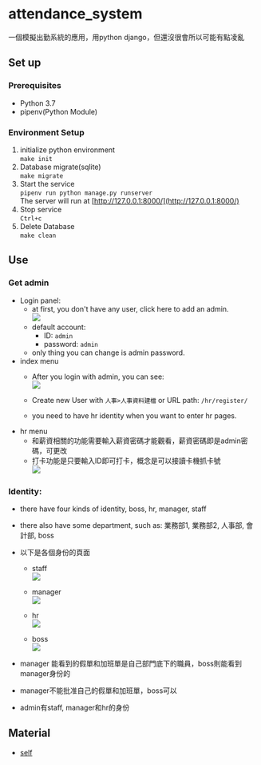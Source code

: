 # attendance_system  

一個模擬出勤系統的應用，用python django，但還沒很會所以可能有點凌亂  

## Set up  

### Prerequisites  

- Python 3.7  
- pipenv(Python Module)  

### Environment Setup  

  1. initialize python environment  
  `make init`  
  2. Database migrate(sqlite)  
  `make migrate`
  3. Start the service  
  `pipenv run python manage.py runserver`  
  The server will run at [http://127.0.0.1:8000/](http://127.0.0.1:8000/)  
  4. Stop service  
  `Ctrl+c`  
  5. Delete Database  
  `make clean`  

## Use  

### Get admin  

- Login panel:
  - at first, you don't have any  user, click here to add an admin.  
  ![](https://i.imgur.com/Iuev2yx.png)
  - default account:  
    - ID: `admin`  
    - password: `admin`  
  - only thing you can change is admin password.  
- index menu
  - After you login with admin, you can see:  
![](https://i.imgur.com/3u5fFqG.png)

  - Create new User with `人事>人事資料建檔` or URL path: `/hr/register/`
  - you need to have hr identity when you want to enter hr pages.
- hr menu
  - 和薪資相關的功能需要輸入薪資密碼才能觀看，薪資密碼即是admin密碼，可更改  
  - 打卡功能是只要輸入ID即可打卡，概念是可以接讀卡機抓卡號  
    ![](https://i.imgur.com/3Q1MM5a.png)

### Identity:  

- there have four kinds of identity, boss, hr, manager, staff
- there also have some department, such as: 業務部1, 業務部2, 人事部, 會計部, boss
- 以下是各個身份的頁面  
  - staff  
![](https://i.imgur.com/aspt7Fj.png)

  - manager  
![](https://i.imgur.com/od5ReIh.png)

  - hr  
![](https://i.imgur.com/EUcgzEK.png)

  - boss  
![](https://i.imgur.com/RC6TCJj.png)

- manager 能看到的假單和加班單是自己部門底下的職員，boss則能看到manager身份的  
- manager不能批准自己的假單和加班單，boss可以
- admin有staff, manager和hr的身份

## Material  

- [self](https://github.com/auyu0408)
